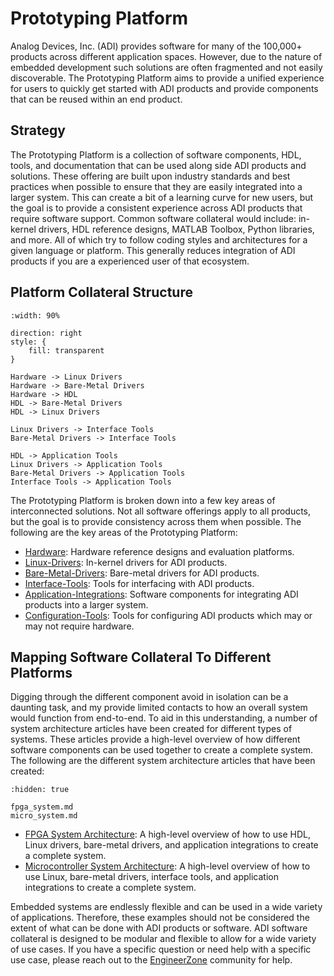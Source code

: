 # Prototyping Platform

Analog Devices, Inc. (ADI) provides software for many of the 100,000+ products across different application spaces. However, due to the nature of embedded development such solutions are often fragmented and not easily discoverable. The Prototyping Platform aims to provide a unified experience for users to quickly get started with ADI products and provide components that can be reused within an end product.

## Strategy

The Prototyping Platform is a collection of software components, HDL, tools, and documentation that can be used along side ADI products and solutions. These offering are built upon industry standards and best practices when possible to ensure that they are easily integrated into a larger system. This can create a bit of a learning curve for new users, but the goal is to provide a consistent experience across ADI products that require software support. Common software collateral would include: in-kernel drivers, HDL reference designs, MATLAB Toolbox, Python libraries, and more. All of which try to follow coding styles and architectures for a given language or platform. This generally reduces integration of ADI products if you are a experienced user of that ecosystem.

## Platform Collateral Structure

```{d2}
:width: 90%

direction: right
style: {
    fill: transparent
}

Hardware -> Linux Drivers
Hardware -> Bare-Metal Drivers
Hardware -> HDL
HDL -> Bare-Metal Drivers
HDL -> Linux Drivers

Linux Drivers -> Interface Tools
Bare-Metal Drivers -> Interface Tools

HDL -> Application Tools
Linux Drivers -> Application Tools
Bare-Metal Drivers -> Application Tools
Interface Tools -> Application Tools

```

The Prototyping Platform is broken down into a few key areas of interconnected solutions. Not all software offerings apply to all products, but the goal is to provide consistency across them when possible. The following are the key areas of the Prototyping Platform:
- [Hardware](hardware/README.md): Hardware reference designs and evaluation platforms.
- [Linux-Drivers](linux-drivers/README.md): In-kernel drivers for ADI products.
- [Bare-Metal-Drivers](bare-metal-drivers/README.md): Bare-metal drivers for ADI products.
- [Interface-Tools](interface-tools/README.md): Tools for interfacing with ADI products.
- [Application-Integrations](application-integrations/README.md): Software components for integrating ADI products into a larger system.
- [Configuration-Tools](configuration-tools/README.md): Tools for configuring ADI products which may or may not require hardware.

## Mapping Software Collateral To Different Platforms

Digging through the different component avoid in isolation can be a daunting task, and my provide limited contacts to how an overall system would function from end-to-end. To aid in this understanding, a number of system architecture articles have been created for different types of systems. These articles provide a high-level overview of how different software components can be used together to create a complete system. The following are the different system architecture articles that have been created:

```{toctree}
:hidden: true

fpga_system.md
micro_system.md

```
- [FPGA System Architecture](fpga_system.md): A high-level overview of how to use HDL, Linux drivers, bare-metal drivers, and application integrations to create a complete system.
- [Microcontroller System Architecture](micro_system.md): A high-level overview of how to use Linux, bare-metal drivers, interface tools, and application integrations to create a complete system.

Embedded systems are endlessly flexible and can be used in a wide variety of applications. Therefore, these examples should not be considered the extent of what can be done with ADI products or software. ADI software collateral is designed to be modular and flexible to allow for a wide variety of use cases. If you have a specific question or need help with a specific use case, please reach out to the [EngineerZone](https://ez.analog.com/) community for help.